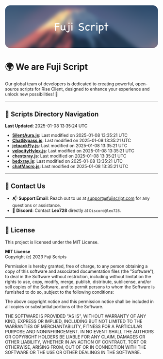 ![Banner](.github/b.webp)

# 🌍 **We are Fuji Script**

Our global team of developers is dedicated to creating powerful, open-source scripts for Rise Client, designed to enhance your experience and unlock new possibilities! 🌟

---
<!-- SCRIPTS_NAVIGATION_START -->
## 📂 **Scripts Directory Navigation**

**Last Updated**: 2025-01-08 13:35:24 UTC

- **[SilentAura.js](scripts/SilentAura.js)**: Last modified on 2025-01-08 13:35:21 UTC
- **[ChatBypass.js](scripts/ChatBypass.js)**: Last modified on 2025-01-08 13:35:21 UTC
- **[jetpackFly.js](scripts/jetpackFly.js)**: Last modified on 2025-01-08 13:35:21 UTC
- **[velocityHylex.js](scripts/velocityHylex.js)**: Last modified on 2025-01-08 13:35:21 UTC
- **[chestxray.js](scripts/chestxray.js)**: Last modified on 2025-01-08 13:35:21 UTC
- **[bedxray.js](scripts/bedxray.js)**: Last modified on 2025-01-08 13:35:21 UTC
- **[chatMacro.js](scripts/chatMacro.js)**: Last modified on 2025-01-08 13:35:21 UTC

<!-- SCRIPTS_NAVIGATION_END -->

---

## 💬 **Contact Us**  
- 📬 **Support Email**: Reach out to us at [support@fujiscript.com](mailto:support@fujiscript.com) for any questions or assistance.  
- 💬 **Discord**: Contact **Leo728** directly at `Discord@leo728`.

---

## 📜 **License**

This project is licensed under the MIT License.  

**MIT License**  
Copyright (c) 2023 Fuji Scripts  

Permission is hereby granted, free of charge, to any person obtaining a copy of this software and associated documentation files (the "Software"), to deal in the Software without restriction, including without limitation the rights to use, copy, modify, merge, publish, distribute, sublicense, and/or sell copies of the Software, and to permit persons to whom the Software is furnished to do so, subject to the following conditions:  

The above copyright notice and this permission notice shall be included in all copies or substantial portions of the Software.  

THE SOFTWARE IS PROVIDED "AS IS", WITHOUT WARRANTY OF ANY KIND, EXPRESS OR IMPLIED, INCLUDING BUT NOT LIMITED TO THE WARRANTIES OF MERCHANTABILITY, FITNESS FOR A PARTICULAR PURPOSE AND NONINFRINGEMENT. IN NO EVENT SHALL THE AUTHORS OR COPYRIGHT HOLDERS BE LIABLE FOR ANY CLAIM, DAMAGES OR OTHER LIABILITY, WHETHER IN AN ACTION OF CONTRACT, TORT OR OTHERWISE, ARISING FROM, OUT OF OR IN CONNECTION WITH THE SOFTWARE OR THE USE OR OTHER DEALINGS IN THE SOFTWARE.  
